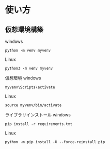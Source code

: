 # 使い方

## 仮想環境構築
windows
```
python -m venv myvenv
```

Linux
```
python3 -m venv myvenv
```

仮想環境
windows
```
myvenv\Scripts\activate
```
Linux
```
source myvenv/bin/activate
```

ライブラリインストール
windows
```
pip install -r requirements.txt
```
Linux
```
python -m pip install -U --force-reinstall pip
```